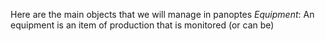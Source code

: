 Here are the main objects that we will manage in panoptes
*Equipment*: An equipment is an item of production that is monitored (or can be)

